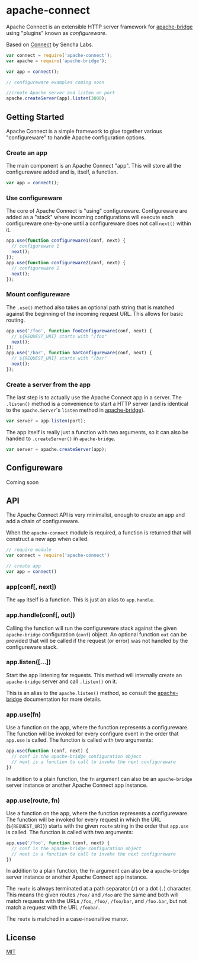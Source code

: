 # apache-connect

  Apache Connect is an extensible HTTP server framework for [apache-bridge](https://github.com/mattscott2040/apache-bridge) using "plugins" known as _configureware_. 
  
  Based on [Connect](https://github.com/senchalabs/connect) by Sencha Labs.

```js
var connect = require('apache-connect');
var apache = require('apache-bridge');

var app = connect();

// configureware examples coming soon

//create Apache server and listen on port
apache.createServer(app).listen(3000);
```

## Getting Started

Apache Connect is a simple framework to glue together various "configureware" to handle Apache configuration options.

### Create an app

The main component is an Apache Connect "app". This will store all the configureware
added and is, itself, a function.

```js
var app = connect();
```

### Use configureware

The core of Apache Connect is "using" configureware. Configureware are added as a "stack"
where incoming configurations will execute each configureware one-by-one until a configureware
does not call `next()` within it.

```js
app.use(function configureware1(conf, next) {
  // configureware 1
  next();
});
app.use(function configureware2(conf, next) {
  // configureware 2
  next();
});
```

### Mount configureware

The `.use()` method also takes an optional path string that is matched against
the beginning of the incoming request URL. This allows for basic routing.

```js
app.use('/foo', function fooConfigureware(conf, next) {
  // ${REQUEST_URI} starts with "/foo"
  next();
});
app.use('/bar', function barConfigureware(conf, next) {
  // ${REQUEST_URI} starts with "/bar"
  next();
});
```

### Create a server from the app

The last step is to actually use the Apache Connect app in a server. The `.listen()` method
is a convenience to start a HTTP server (and is identical to the `apache.Server`'s `listen`
method in [apache-bridge](https://github.com/mattscott2040/apache-bridge)).

```js
var server = app.listen(port);
```

The app itself is really just a function with two arguments, so it can also be handed
to `.createServer()` in `apache-bridge`.

```js
var server = apache.createServer(app);
```

## Configureware

Coming soon

## API

The Apache Connect API is very minimalist, enough to create an app and add a chain
of configureware.

When the `apache-connect` module is required, a function is returned that will construct
a new app when called.

```js
// require module
var connect = require('apache-connect')

// create app
var app = connect()
```

### app(conf[, next])

The `app` itself is a function. This is just an alias to `app.handle`.

### app.handle(conf[, out])

Calling the function will run the configureware stack against the given 
`apache-bridge` configuration (`conf`) object. An optional function `out`
can be provided that will be called if the request (or error) was not handled
by the configureware stack.

### app.listen([...])

Start the app listening for requests. This method will internally create an
`apache-bridge` server and call `.listen()` on it.

This is an alias to the `apache.listen()` method, so consult the [apache-bridge](https://github.com/mattscott2040/apache-bridge#serverlistenport-hostname-callback) documentation for more details.

### app.use(fn)

Use a function on the app, where the function represents a configureware. The function
will be invoked for every configure event in the order that `app.use` is called. The function
is called with two arguments:

```js
app.use(function (conf, next) {
  // conf is the apache-bridge configuration object
  // next is a function to call to invoke the next configureware
})
```

In addition to a plain function, the `fn` argument can also be an `apache-bridge` server
instance or another Apache Connect app instance.

### app.use(route, fn)

Use a function on the app, where the function represents a configureware. The function
will be invoked for every request in which the URL (`${REQUEST_URI}`) starts with
the given `route` string in the order that `app.use` is called. The function is
called with two arguments:

```js
app.use('/foo', function (conf, next) {
  // conf is the apache-bridge configuration object
  // next is a function to call to invoke the next configureware
})
```

In addition to a plain function, the `fn` argument can also be a `apache-bridge` server
instance or another Apache Connect app instance.

The `route` is always terminated at a path separator (`/`) or a dot (`.`) character.
This means the given routes `/foo/` and `/foo` are the same and both will match requests
with the URLs `/foo`, `/foo/`, `/foo/bar`, and `/foo.bar`, but not match a request with
the URL `/foobar`.

The `route` is matched in a case-insensitive manor.

## License

[MIT](LICENSE)
